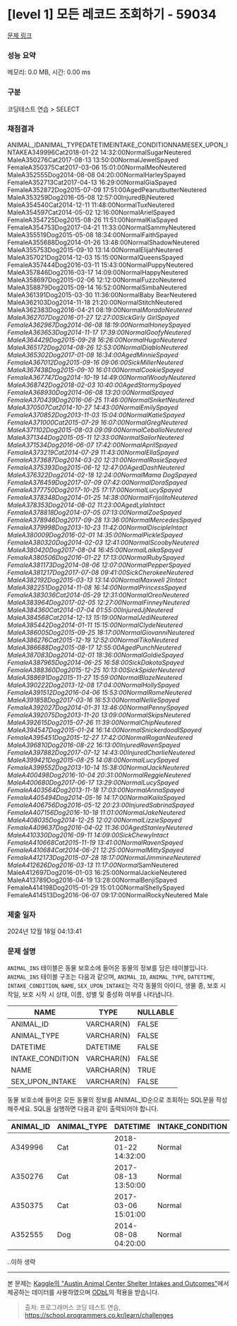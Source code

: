 # [level 1] 모든 레코드 조회하기 - 59034 

[문제 링크](https://school.programmers.co.kr/learn/courses/30/lessons/59034) 

### 성능 요약

메모리: 0.0 MB, 시간: 0.00 ms

### 구분

코딩테스트 연습 > SELECT

### 채점결과

ANIMAL_IDANIMAL_TYPEDATETIMEINTAKE_CONDITIONNAMESEX_UPON_INTAKEA349996Cat2018-01-22 14:32:00NormalSugarNeutered MaleA350276Cat2017-08-13 13:50:00NormalJewelSpayed FemaleA350375Cat2017-03-06 15:01:00NormalMeoNeutered MaleA352555Dog2014-08-08 04:20:00NormalHarleySpayed FemaleA352713Cat2017-04-13 16:29:00NormalGiaSpayed FemaleA352872Dog2015-07-09 17:51:00AgedPeanutbutterNeutered MaleA353259Dog2016-05-08 12:57:00InjuredBjNeutered MaleA354540Cat2014-12-11 11:48:00NormalTuxNeutered MaleA354597Cat2014-05-02 12:16:00NormalArielSpayed FemaleA354725Dog2015-08-26 11:51:00NormalKiaSpayed FemaleA354753Dog2017-04-21 11:33:00NormalSammyNeutered MaleA355519Dog2015-05-08 18:34:00NormalFaithSpayed FemaleA355688Dog2014-01-26 13:48:00NormalShadowNeutered MaleA355753Dog2015-09-10 13:14:00NormalElijahNeutered MaleA357021Dog2014-12-03 15:15:00NormalQueensSpayed FemaleA357444Dog2016-03-11 15:43:00NormalPuppyNeutered MaleA357846Dog2016-03-17 14:09:00NormalHappyNeutered MaleA358697Dog2015-02-06 12:12:00NormalFuzzoNeutered MaleA358879Dog2015-09-14 16:52:00NormalSimbaNeutered MaleA361391Dog2015-03-30 11:36:00NormalBaby BearNeutered MaleA362103Dog2014-11-18 21:20:00NormalStitchNeutered MaleA362383Dog2016-04-21 08:19:00Normal*MoradoNeutered MaleA362707Dog2016-01-27 12:27:00SickGirly GirlSpayed FemaleA362967Dog2014-06-08 18:19:00NormalHoneySpayed FemaleA363653Dog2014-11-17 17:39:00NormalGoofyNeutered MaleA364429Dog2015-09-28 16:26:00NormalHugoNeutered MaleA365172Dog2014-08-26 12:53:00NormalDiabloNeutered MaleA365302Dog2017-01-08 16:34:00AgedMinnieSpayed FemaleA367012Dog2015-09-16 09:06:00SickMillerNeutered MaleA367438Dog2015-09-10 16:01:00NormalCookieSpayed FemaleA367747Dog2014-10-19 14:49:00NormalWoodyNeutered MaleA368742Dog2018-02-03 10:40:00AgedStormySpayed FemaleA368930Dog2014-06-08 13:20:00NormalSpayed FemaleA370439Dog2016-06-25 11:46:00NormalSniketNeutered MaleA370507Cat2014-10-27 14:43:00NormalEmilySpayed FemaleA370852Dog2013-11-03 15:04:00NormalKatieSpayed FemaleA371000Cat2015-07-29 16:07:00NormalGregNeutered MaleA371102Dog2015-08-03 09:09:00NormalCeballoNeutered MaleA371344Dog2015-05-11 12:33:00NormalSailorNeutered MaleA371534Dog2016-06-07 17:42:00NormalAprilSpayed FemaleA373219Cat2014-07-29 11:43:00NormalEllaSpayed FemaleA373687Dog2014-03-20 12:31:00NormalRosieSpayed FemaleA375393Dog2015-06-12 12:47:00AgedDashNeutered MaleA376322Dog2014-02-18 12:24:00NormalMama DogSpayed FemaleA376459Dog2017-07-09 07:42:00NormalDoraSpayed FemaleA377750Dog2017-10-25 17:17:00NormalLucySpayed FemaleA378348Dog2014-01-25 14:38:00NormalFrijolitoNeutered MaleA378353Dog2014-08-02 11:23:00AgedLylaIntact FemaleA378818Dog2014-07-05 07:13:00NormalZoeSpayed FemaleA378946Dog2017-09-28 13:36:00NormalMercedesSpayed FemaleA379998Dog2013-10-23 11:42:00NormalDiscipleIntact MaleA380009Dog2016-02-01 14:35:00NormalPickleSpayed FemaleA380320Dog2014-02-03 12:41:00NormalScoobyNeutered MaleA380420Dog2017-08-04 16:45:00NormalLaikaSpayed FemaleA380506Dog2016-01-22 17:13:00NormalRubySpayed FemaleA381173Dog2014-08-06 12:07:00NormalPepperSpayed FemaleA381217Dog2017-07-08 09:41:00SickCherokeeNeutered MaleA382192Dog2015-03-13 13:14:00NormalMaxwell 2Intact MaleA382251Dog2014-11-08 16:14:00NormalPrincessSpayed FemaleA383036Cat2014-05-29 12:31:00NormalOreoNeutered MaleA383964Dog2017-02-05 12:27:00NormalFinneyNeutered MaleA384360Cat2014-07-04 01:55:00InjuredJjNeutered MaleA384568Cat2014-12-13 15:19:00NormalJediNeutered MaleA385442Dog2014-01-11 15:15:00NormalClydeNeutered MaleA386005Dog2015-09-25 18:17:00NormalGiovanniNeutered MaleA386276Cat2015-12-19 12:52:00NormalTikoNeutered MaleA386688Dog2015-08-17 12:55:00AgedPunchNeutered MaleA387083Dog2014-02-01 18:36:00NormalGoldieSpayed FemaleA387965Dog2014-06-25 16:58:00SickDakotaSpayed FemaleA388360Dog2015-12-25 10:13:00SickSpiderNeutered MaleA388691Dog2015-11-27 15:59:00NormalBlazeNeutered MaleA390222Dog2013-12-08 17:04:00NormalHollySpayed FemaleA391512Dog2016-04-06 15:53:00NormalRomeNeutered MaleA391858Dog2017-03-16 16:53:00NormalNellieSpayed FemaleA392027Dog2014-01-31 13:46:00NormalPennySpayed FemaleA392075Dog2013-11-20 13:09:00NormalSkipsNeutered MaleA392615Dog2015-07-26 11:39:00NormalChipNeutered MaleA394547Dog2015-01-24 16:14:00NormalSnickerdoodlSpayed FemaleA395451Dog2015-12-27 17:42:00NormalRoganNeutered MaleA396810Dog2016-08-22 16:13:00InjuredRavenSpayed FemaleA397882Dog2017-07-12 14:43:00InjuredCharlieNeutered MaleA399421Dog2015-08-25 14:08:00NormalLucySpayed FemaleA399552Dog2013-10-14 15:38:00NormalJackNeutered MaleA400498Dog2016-10-04 20:31:00NormalReggieNeutered MaleA400680Dog2017-06-17 13:29:00NormalLucySpayed FemaleA403564Dog2013-11-18 17:03:00NormalAnnaSpayed FemaleA405494Dog2014-05-16 14:17:00NormalKailaSpayed FemaleA406756Dog2016-05-12 20:23:00InjuredSabrinaSpayed FemaleA407156Dog2016-10-18 11:01:00NormalJakeNeutered MaleA408035Dog2014-12-25 12:02:00NormalLizzieSpayed FemaleA409637Dog2016-04-02 11:36:00AgedStanleyNeutered MaleA410330Dog2016-09-11 14:09:00SickChewyIntact FemaleA410668Cat2015-11-19 13:41:00NormalRavenSpayed FemaleA410684Cat2014-06-21 12:25:00NormalMittySpayed FemaleA412173Dog2015-07-28 18:17:00NormalJimmineeNeutered MaleA412626Dog2016-03-13 11:17:00Normal*SamNeutered MaleA412697Dog2016-01-03 16:25:00NormalJackieNeutered MaleA413789Dog2016-04-19 13:28:00NormalBenjiSpayed FemaleA414198Dog2015-01-29 15:01:00NormalShellySpayed FemaleA414513Dog2016-06-07 09:17:00NormalRockyNeutered Male

### 제출 일자

2024년 12월 18일 04:13:41

### 문제 설명

<p><code>ANIMAL_INS</code> 테이블은 동물 보호소에 들어온 동물의 정보를 담은 테이블입니다. <code>ANIMAL_INS</code> 테이블 구조는 다음과 같으며, <code>ANIMAL_ID</code>, <code>ANIMAL_TYPE</code>, <code>DATETIME</code>, <code>INTAKE_CONDITION</code>, <code>NAME</code>, <code>SEX_UPON_INTAKE</code>는 각각 동물의 아이디, 생물 종, 보호 시작일, 보호 시작 시 상태, 이름, 성별 및 중성화 여부를 나타냅니다.</p>
<table class="table">
        <thead><tr>
<th>NAME</th>
<th>TYPE</th>
<th>NULLABLE</th>
</tr>
</thead>
        <tbody><tr>
<td>ANIMAL_ID</td>
<td>VARCHAR(N)</td>
<td>FALSE</td>
</tr>
<tr>
<td>ANIMAL_TYPE</td>
<td>VARCHAR(N)</td>
<td>FALSE</td>
</tr>
<tr>
<td>DATETIME</td>
<td>DATETIME</td>
<td>FALSE</td>
</tr>
<tr>
<td>INTAKE_CONDITION</td>
<td>VARCHAR(N)</td>
<td>FALSE</td>
</tr>
<tr>
<td>NAME</td>
<td>VARCHAR(N)</td>
<td>TRUE</td>
</tr>
<tr>
<td>SEX_UPON_INTAKE</td>
<td>VARCHAR(N)</td>
<td>FALSE</td>
</tr>
</tbody>
      </table>
<p>동물 보호소에 들어온 모든 동물의 정보를 ANIMAL_ID순으로 조회하는 SQL문을 작성해주세요. SQL을 실행하면 다음과 같이 출력되어야 합니다.</p>
<table class="table">
        <thead><tr>
<th>ANIMAL_ID</th>
<th>ANIMAL_TYPE</th>
<th>DATETIME</th>
<th>INTAKE_CONDITION</th>
<th>NAME</th>
<th>SEX_UPON_INTAKE</th>
</tr>
</thead>
        <tbody><tr>
<td>A349996</td>
<td>Cat</td>
<td>2018-01-22 14:32:00</td>
<td>Normal</td>
<td>Sugar</td>
<td>Neutered Male</td>
</tr>
<tr>
<td>A350276</td>
<td>Cat</td>
<td>2017-08-13 13:50:00</td>
<td>Normal</td>
<td>Jewel</td>
<td>Spayed Female</td>
</tr>
<tr>
<td>A350375</td>
<td>Cat</td>
<td>2017-03-06 15:01:00</td>
<td>Normal</td>
<td>Meo</td>
<td>Neutered Male</td>
</tr>
<tr>
<td>A352555</td>
<td>Dog</td>
<td>2014-08-08 04:20:00</td>
<td>Normal</td>
<td>Harley</td>
<td>Spayed Female</td>
</tr>
</tbody>
      </table>
<p>..이하 생략</p>

<hr>

<p>본 문제는 <a href="https://www.kaggle.com/aaronschlegel/austin-animal-center-shelter-intakes-and-outcomes" target="_blank" rel="noopener">Kaggle의 "Austin Animal Center Shelter Intakes and Outcomes"</a>에서 제공하는 데이터를 사용하였으며 <a href="https://opendatacommons.org/licenses/odbl/1.0/" target="_blank" rel="noopener">ODbL</a>의 적용을 받습니다.</p>


> 출처: 프로그래머스 코딩 테스트 연습, https://school.programmers.co.kr/learn/challenges